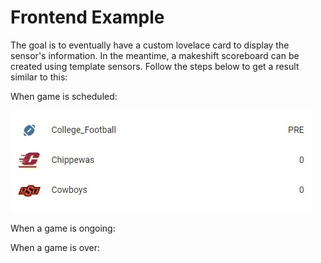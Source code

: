 # Frontend Example
The goal is to eventually have a custom lovelace card to display the sensor's information. In the meantime, a makeshift scoreboard can be created using template sensors. Follow the steps below to get a result similar to this:

When game is scheduled:

![With a game scheduled](./PREGameLovelace.png) 

When a game is ongoing:


When a game is over:
